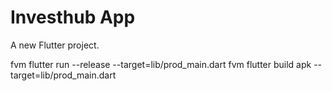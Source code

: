 # Investhub App

A new Flutter project.

fvm flutter run --release --target=lib/prod_main.dart
fvm flutter build apk --target=lib/prod_main.dart